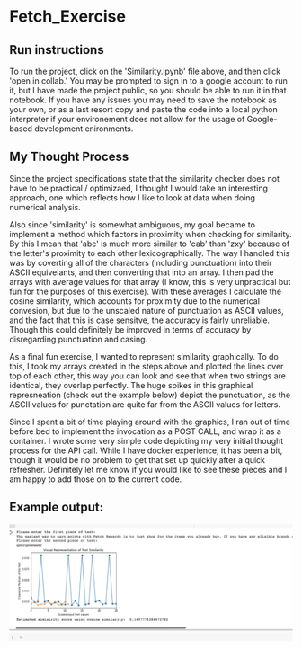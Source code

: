 # Fetch_Exercise

## Run instructions 
To run the project, click on the 'Similarity.ipynb' file above, and then click 'open in collab.' You may be prompted to sign in to a google account to run it, but I have made the project public, so you should be able to run it in that notebook. If you have any issues you may need to save the notebook as your own, or as a last resort copy and paste the code into a local python interpreter if your environement does not allow for the usage of Google-based development enironments. 

## My Thought Process 
Since the project specifications state that the similarity checker does not have to be practical / optimizaed, I thought I would take an interesting approach, one which reflects how I like to look at data when doing numerical analysis.

Also since 'similarity' is somewhat ambiguous, my goal became to implement a method which factors in proximity when checking for similarity. By this I mean that 'abc' is much more similar to 'cab' than 'zxy' because of the letter's proximity to each other lexicographically. 
The way I handled this was by coverting all of the characters (including punctuation) into their ASCII equivelants, and then converting that into an array. I then pad the arrays with average values for that array (I know, this is very unpractical but fun for the purposes of this exercise). With these averages I calculate the cosine similarity, which accounts for proximity due to the numerical convesion, but due to the unscaled nature of punctuation as ASCII values, and the fact that this is case sensitve, the accuracy is fairly unreliable. Though this could definitely be improved in terms of accuracy by disregarding punctuation and casing.

As a final fun exercise, I wanted to represent similarity graphically. To do this, I took my arrays created in the steps above and plotted the lines over top of each other, this way you can look and see that when two strings are identical, they overlap perfectly. The huge spikes in this graphical represneation (check out the example below) depict the punctuation, as the ASCII values for punctation are quite far from the ASCII values for letters. 

Since I spent a bit of time playing around with the graphics, I ran out of time before bed to implement the invocation as a POST CALL, and wrap it as a container. I wrote some very simple code depicting my very initial thought process for the API call. While I have docker experience, it has been a bit, though it would be no problem to get that set up quickly after a quick refresher. Definitely let me know if you would like to see these pieces and I am happy to add those on to the current code. 

## Example output: 
![example output for similarity checker](https://github.com/jacobarger/Fetch_Exercise/blob/main/output_1.png?raw=true)
